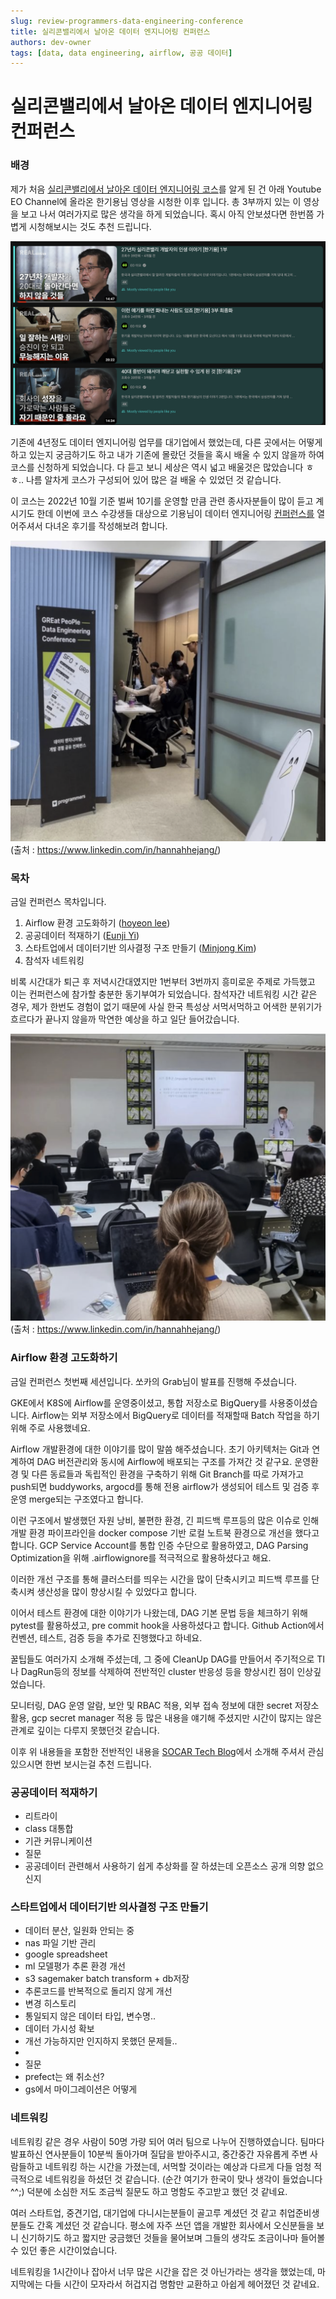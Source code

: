 ```yaml
---
slug: review-programmers-data-engineering-conference
title: 실리콘밸리에서 날아온 데이터 엔지니어링 컨퍼런스
authors: dev-owner
tags: [data, data engineering, airflow, 공공 데이터]
---
```


# 실리콘밸리에서 날아온 데이터 엔지니어링 컨퍼런스

### 배경

제가 처음 [실리콘밸리에서 날아온 데이터 엔지니어링 코스](https://school.programmers.co.kr/learn/courses/14982)를 알게 된 건 아래 Youtube EO Channel에 올라온 한기용님 영상을 시청한 이후 입니다. 총 3부까지 있는 이 영상을 보고 나서 여러가지로 많은 생각을 하게 되었습니다. 혹시 아직 안보셨다면 한번쯤 가볍게 시청해보시는 것도 추천 드립니다.

![](../static/img/blog/2022-11-10-1.png)


기존에 4년정도 데이터 엔지니어링 업무를 대기업에서 했었는데, 다른 곳에서는 어떻게 하고 있는지 궁금하기도 하고 내가 기존에 몰랐던 것들을 혹시 배울 수 있지 않을까 하여 코스를 신청하게 되었습니다. 다 듣고 보니 세상은 역시 넓고 배울것은 많았습니다 ㅎㅎ.. 나름 알차게 코스가 구성되어 있어 많은 걸 배울 수 있었던 것 같습니다.

이 코스는 2022년 10월 기준 벌써 10기를 운영할 만큼 관련 종사자분들이 많이 듣고 계시기도 한데 이번에 코스 수강생들 대상으로 기용님이 데이터 엔지니어링 [컨퍼런스를](https://school.programmers.co.kr/learn/courses/15230) 열어주셔서 다녀온 후기를 작성해보려 합니다.


![](../static/img/blog/2022-11-10-2.png)
(출처 : https://www.linkedin.com/in/hannahhejang/)


### 목차

금일 컨퍼런스 목차입니다.

1. Airflow 환경 고도화하기 ([hoyeon lee](https://www.linkedin.com/in/ACoAAB0dV2QBZEoHPDMHVUaWR3F-okOKbAsuqhQ))
2. 공공데이터 적재하기 ([Eunji Yi](https://www.linkedin.com/in/ACoAADdQHFoBvXqcwhKQG5YBRI0MNzRqGv_9j7w))
3. 스타트업에서 데이터기반 의사결정 구조 만들기 ([Minjong Kim](https://www.linkedin.com/in/ACoAAAJgCuMBC6ob4tTNYE290unr86fVRLD7blM))
4. 참석자 네트워킹


비록 시간대가 퇴근 후 저녁시간대였지만 1번부터 3번까지 흥미로운 주제로 가득했고 이는 컨퍼런스에 참가할 충분한 동기부여가 되었습니다. 참석자간 네트워킹 시간 같은 경우, 제가 한번도 경험이 없기 때문에 사실 한국 특성상 서먹서먹하고 어색한 분위기가 흐르다가 끝나지 않을까 막연한 예상을 하고 일단 들어갔습니다.


![](../static/img/blog/2022-11-10-3.png)
(출처 : https://www.linkedin.com/in/hannahhejang/)


### Airflow 환경 고도화하기

금일 컨퍼런스 첫번째 세션입니다. 쏘카의 Grab님이 발표를 진행해 주셨습니다.

GKE에서 K8S에 Airflow를 운영중이셨고, 통합 저장소로 BigQuery를 사용중이셨습니다. Airflow는 외부 저장소에서 BigQuery로 데이터를 적재할때 Batch 작업을 하기 위해 주로 사용했네요.

Airflow 개발환경에 대한 이야기를 많이 말씀 해주셨습니다. 초기 아키텍처는 Git과 연계하여 DAG 버전관리와 동시에 Airflow에 배포되는 구조를 가져간 것 같구요. 운영환경 및 다른 동료들과 독립적인 환경을 구축하기 위해 Git Branch를 따로 가져가고 push되면 buddyworks, argocd를 통해 전용 airflow가 생성되어 테스트 및 검증 후 운영 merge되는 구조였다고 합니다.

이런 구조에서 발생했던 자원 낭비, 불편한 환경, 긴 피드백 루프등의 많은 이슈로 인해 개발 환경 파이프라인을 docker compose 기반 로컬 노트북 환경으로 개선을 했다고 합니다. GCP Service Account를 통합 인증 수단으로 활용하였고, DAG Parsing Optimization을 위해 .airflowignore를 적극적으로 활용하셨다고 해요.

이러한 개선 구조를 통해 클러스터를 띄우는 시간을 많이 단축시키고 피드백 루프를 단축시켜 생산성을 많이 향상시킬 수 있었다고 합니다.

이어서 테스트 환경에 대한 이야기가 나왔는데, DAG 기본 문법 등을 체크하기 위해 pytest를 활용하셨고, pre commit hook을 사용하셨다고 합니다. Github Action에서 컨벤션, 테스트, 검증 등을 추가로 진행했다고 하네요.

꿀팁들도 여러가지 소개해 주셨는데, 그 중에 CleanUp DAG를 만들어서 주기적으로 TI나 DagRun등의 정보를 삭제하여 전반적인 cluster 반응성 등을 향상시킨 점이 인상깊었습니다.

모니터링, DAG 운영 알람, 보안 및 RBAC 적용, 외부 접속 정보에 대한 secret 저장소 활용, gcp secret manager 적용 등 많은 내용을 얘기해 주셨지만 시간이 많지는 않은 관계로 깊이는 다루지 못했던것 같습니다.

이후 위 내용들을 포함한 전반적인 내용을 [SOCAR Tech Blog](https://tech.socarcorp.kr/data/2022/11/09/advanced-airflow-for-databiz.html)에서 소개해 주셔서 관심있으시면 한번 보시는걸 추천 드립니다.


### 공공데이터 적재하기

- 리트라이
- class 대통합
- 기관 커뮤니케이션
- 질문
- 공공데이터 관련해서 사용하기 쉽게 추상화를 잘 하셨는데 오픈소스 공개 의향 없으신지

### 스타트업에서 데이터기반 의사결정 구조 만들기

- 데이터 분산, 일원화 안되는 중
- nas 파일 기반 관리
- google spreadsheet
- ml 모델평가 추론 환경 개선
- s3 sagemaker batch transform + db저장
- 추론코드를 반복적으로 돌리지 않게 개선
- 변경 히스토리
- 통일되지 않은 데이터 타입, 변수명..
- 데이터 가시성 확보
- 개선 가능하지만 인지하지 못했던 문제들..
-
- 질문
- prefect는 왜 취소선?
- gs에서 마이그레이션은 어떻게





### 네트워킹

네트워킹 같은 경우 사람이 50명 가량 되어 여러 팀으로 나누어 진행하였습니다. 팀마다 발표하신 연사분들이 10분씩 돌아가며 질답을 받아주시고, 중간중간 자유롭게 주변 사람들하고 네트워킹 하는 시간을 가졌는데, 서먹할 것이라는 예상과 다르게 다들 엄청 적극적으로 네트워킹을 하셨던 것 같습니다. (순간 여기가 한국이 맞나 생각이 들었습니다 ^^;) 덕분에 소심한 저도 조금씩 질문도 하고 명함도 주고받고 했던 것 같네요.

여러 스타트업, 중견기업, 대기업에 다니시는분들이 골고루 계셨던 것 같고 취업준비생 분들도 간혹 계셨던 것 같습니다. 평소에 자주 쓰던 앱을 개발한 회사에서 오신분들을 보니 신기하기도 하고 짧지만 궁금했던 것들을 물어보며 그들의 생각도 조금이나마 들어볼 수 있던 좋은 시간이었습니다.

네트워킹을 1시간이나 잡아서 너무 많은 시간을 잡은 것 아닌가라는 생각을 했었는데, 마지막에는 다들 시간이 모자라서 허겁지겁 명함만 교환하고 아쉽게 헤어졌던 것 같네요.

